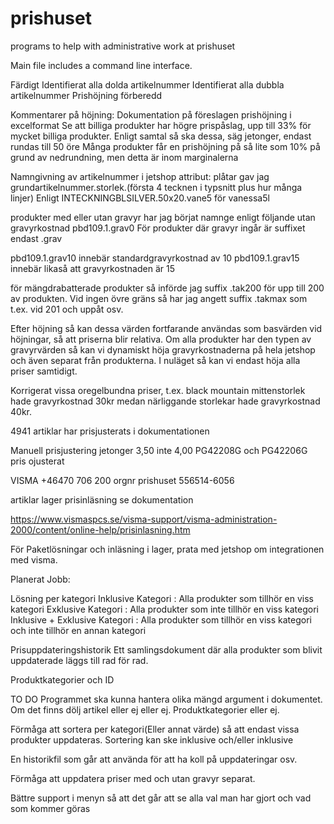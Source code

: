 # prishuset
programs to help with administrative work at prishuset

Main file includes a command line interface.

Färdigt
Identifierat alla dolda artikelnummer
Identifierat alla dubbla artikelnummer
Prishöjning förberedd

Kommentarer på höjning:
Dokumentation på föreslagen prishöjning i excelformat
Se att billiga produkter har högre prispåslag, upp till 33% för mycket billiga produkter. Enligt samtal så ska dessa, säg jetonger, endast rundas till 50 öre
Många produkter får en prishöjning på så lite som 10% på grund av nedrundning, men detta är inom marginalerna

Namngivning av artikelnummer i jetshop attribut:
plåtar gav jag grundartikelnummer.storlek.(första 4 tecknen i typsnitt plus hur många linjer) Enligt INTECKNINGBLSILVER.50x20.vane5 för vanessa5l

produkter med eller utan gravyr har jag börjat namnge enligt följande
utan gravyrkostnad pbd109.1.grav0
För produkter där gravyr ingår är suffixet endast .grav

pbd109.1.grav10 innebär standardgravyrkostnad av 10
pbd109.1.grav15 innebär likaså att gravyrkostnaden är 15

för mängdrabatterade produkter så införde jag suffix .tak200 för upp till 200 av produkten.
Vid ingen övre gräns så har jag angett suffix .takmax som t.ex. vid 201 och uppåt osv.

Efter höjning så kan dessa värden fortfarande användas som basvärden vid höjningar, så att priserna blir relativa.
Om alla produkter har den typen av gravyrvärden så kan vi dynamiskt höja gravyrkostnaderna på hela jetshop och även separat från produkterna. I nuläget så kan vi endast höja alla priser samtidigt.

Korrigerat vissa oregelbundna priser, t.ex. black mountain mittenstorlek hade gravyrkostnad 30kr medan närliggande storlekar hade gravyrkostnad 40kr.

4941 artiklar har prisjusterats i dokumentationen

Manuell prisjustering
jetonger 3,50 inte 4,00
PG42208G och PG42206G pris ojusterat


VISMA
+46470 706 200
orgnr prishuset 556514-6056

artiklar lager prisinläsning
se dokumentation

https://www.vismaspcs.se/visma-support/visma-administration-2000/content/online-help/prisinlasning.htm

För Paketlösningar och inläsning i lager, prata med jetshop om integrationen med visma.

Planerat Jobb:

Lösning per kategori
Inklusive Kategori : Alla produkter som tillhör en viss kategori
Exklusive Kategori : Alla produkter som inte tillhör en viss kategori
Inklusive + Exklusive Kategori : Alla produkter som tillhör en viss kategori och inte tillhör en annan kategori

Prisuppdateringshistorik
Ett samlingsdokument där alla produkter som blivit uppdaterade läggs till rad för rad.

Produktkategorier och ID

TO DO
Programmet ska kunna hantera olika mängd argument i dokumentet. Om det finns dölj artikel eller ej eller ej.
Produktkategorier eller ej.

Förmåga att sortera per kategori(Eller annat värde) så att endast vissa produkter uppdateras.
Sortering kan ske inklusive och/eller inklusive

En historikfil som går att använda för att ha koll på uppdateringar osv.

Förmåga att uppdatera priser med och utan gravyr separat.

Bättre support i menyn så att det går att se alla val man har gjort och vad som kommer göras
